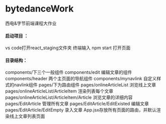 # bytedanceWork

西电&amp;字节前端课程大作业

#### 启动项目 ：

vs code打开react_staging文件夹 
终端输入 npm start 打开页面

#### 目录结构：

components/下三个一般组件
components/edit 编辑文章的组件
components/header 两个主页面的导航组件
components/mynavlink 自定义样式的navlink组件
pages/下为路由组件
pages/onlineArticleList  浏览线上文章 
pages/onlineArticleList/ArticleItem 渲染列表每个文章
pages/onlineArticleList/ArticleItem/Article 浏览文章的详细内容
pages/EditArticle 管理所有文章
pages/EditArticle/EditExisted 编辑文章
pages/EditArticle/EditEmpty 录入文章
App.jsx存放所有页面的路由，并默认渲染线上文章列表页面
